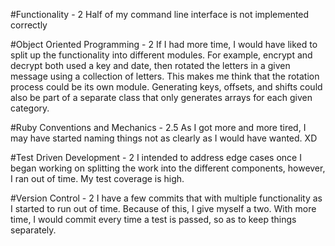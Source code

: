 #Functionality - 2
Half of my command line interface is not implemented correctly

#Object Oriented Programming - 2
If I had more time, I would have liked to split up the functionality into
different modules. For example, encrypt and decrypt both used a key and date,
then rotated the letters in a given message using a collection of letters. This
makes me think that the rotation process could be its own module.
Generating keys, offsets, and shifts could also be part of a separate class that
only generates arrays for each given category.

#Ruby Conventions and Mechanics - 2.5
As I got more and more tired, I may have started naming things not as clearly as
I would have wanted. XD

#Test Driven Development - 2
I intended to address edge cases once I began working on splitting the work into the
different components, however, I ran out of time. My test coverage is high.

#Version Control - 2
I have a few commits that with multiple functionality as I started to run out of time.
Because of this, I give myself a two. With more time, I would commit every time a test
is passed, so as to keep things separately.

